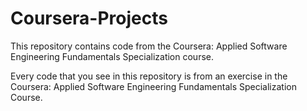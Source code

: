 # Coursera-Projects
This repository contains code from the Coursera: Applied Software Engineering Fundamentals Specialization course.

Every code that you see in this repository is from an exercise in the Coursera: Applied Software Engineering Fundamentals Specialization Course.

